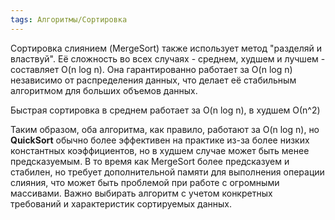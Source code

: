 ```yaml
---
tags: Алгоритмы/Сортировка
---
```


Сортировка слиянием (MergeSort) также использует метод "разделяй и властвуй". Её сложность во всех случаях - среднем, худшем и лучшем - составляет O(n log n). Она гарантированно работает за O(n log n) независимо от распределения данных, что делает её стабильным алгоритмом для больших объемов данных.

Быстрая сортировка в среднем работает за O(n log n), в худшем О(n^2)

Таким образом, оба алгоритма, как правило, работают за O(n log n), но **QuickSort** обычно более эффективен на практике из-за более низких константных коэффициентов, но в худшем случае может быть менее предсказуемым. В то время как MergeSort более предсказуем и стабилен, но требует дополнительной памяти для выполнения операции слияния, что может быть проблемой при работе с огромными массивами. Важно выбирать алгоритм с учетом конкретных требований и характеристик сортируемых данных.
